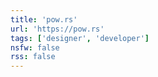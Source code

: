 ```yaml
---
title: 'pow.rs'
url: 'https://pow.rs'
tags: ['designer', 'developer']
nsfw: false
rss: false
---
```

